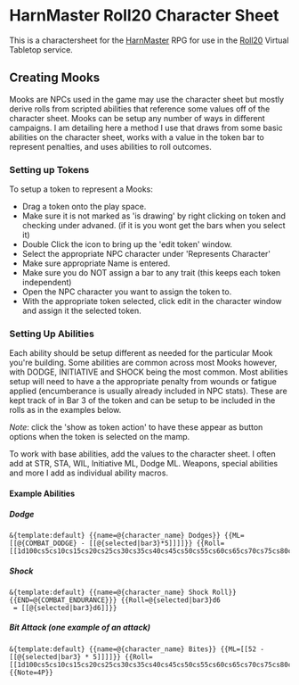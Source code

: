 HarnMaster Roll20 Character Sheet
=================================

This is a charactersheet for the [HarnMaster](http://columbiagames.com/cgi-bin/query/cfg/zoom.cfg?product_id=4001) RPG for use in the [Roll20](https://roll20.net/) Virtual Tabletop service.


Creating Mooks
--------------

Mooks are NPCs used in the game may use the character sheet but mostly derive rolls from scripted abilities that reference some values off of the character sheet.  Mooks can be setup any number of ways in different campaigns.  I am detailing here a method I use that draws from some basic abilities on the character sheet, works with a value in the token bar to represent penalties, and uses abilities to roll outcomes.

### Setting up Tokens
To setup a token to represent a Mooks:
* Drag a token onto the play space.
* Make sure it is not marked as 'is drawing' by right clicking on token and checking under advaned.  (if it is you wont get the bars when you select it)
* Double Click the icon to bring up the 'edit token' window.
* Select the appropriate NPC character under 'Represents Character'
* Make sure appropriate Name is entered.
* Make sure you do NOT assign a bar to any trait (this keeps each token independent)
* Open the NPC character you want to assign the token to.
* With the appropriate token selected, click edit in the character window and assign it the selected token.

### Setting Up Abilities
Each ability should be setup different as needed for the particular Mook you're building.  Some abilities are common across most Mooks however, with DODGE, INITIATIVE and SHOCK being the most common.  Most abilities setup will need to have a the appropriate penalty from wounds or fatigue applied (encumberance is usually already included in NPC stats).  These are kept track of in Bar 3 of the token and can be setup to be included in the rolls as in the examples below.

*Note*: click the 'show as token action' to have these appear as button options when the token is selected on the mamp.

To work with base abilities, add the values to the character sheet.  I often add at STR, STA, WIL, Initiative ML, Dodge ML.  Weapons, special abilities and more I add as individual ability macros.

#### Example Abilities

##### Dodge
```
&{template:default} {{name=@{character_name} Dodges}} {{ML=[[@{COMBAT_DODGE} - [[@{selected|bar3}*5]]]]}} {{Roll=[[1d100cs5cs10cs15cs20cs25cs30cs35cs40cs45cs50cs55cs60cs65cs70cs75cs80cs85cs90cs95cs10]]}}
```

##### Shock
```
&{template:default} {{name=@{character_name} Shock Roll}} {{END=@{COMBAT_ENDURANCE}}} {{Roll=@{selected|bar3}d6
 = [[@{selected|bar3}d6]]}}
```

##### Bit Attack (one example of an attack)
```
&{template:default} {{name=@{character_name} Bites}} {{ML=[[52 - [[@{selected|bar3} * 5]]]]}} {{Roll=[[1d100cs5cs10cs15cs20cs25cs30cs35cs40cs45cs50cs55cs60cs65cs70cs75cs80cs85cs90cs95cs10]]}} {{Note=4P}}
```